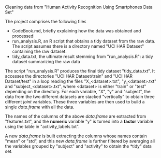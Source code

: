 Cleaning data from "Human Activity Recognition Using Smartphones Data Set"

The project comprises the following files

* CodeBook.md, briefly explaining how the data was obtained and processed
* run_analysis.R, an R script that obtains a tidy dataset from the raw data. The script assumes there is a directory named "UCI HAR Dataset" containing the raw dataset.
* tidy_data.txt, the ultimate result stemming from "run_analysis.R": a tidy dataset summarizing the raw data

The script "run_analysis.R" produces the final tidy dataset "tidy_data.txt". It accesses the directories "UCI HAR Dataset/train" and "UCI HAR Dataset/test" in a loop reading the files "X_&lt;dataset&gt;.txt", "y_&lt;dataset&gt;.txt" and "subject_&lt;dataset&gt;.txt", where &lt;dataset&gt; is either "train" or "test" depending on the directory. For each variable, "X", "y" and "subject", the data from the two different datasets are stacked "vertically" to obtain three different *joint* variables. These three variables are then used to build a single *data.frame* with all the data.

The names of the columns of the above *data.frame* are extracted from "features.txt", and the **numeric** variable "y" is turned into a **factor** variable using the table in "activity_labels.txt".

A new *data.frame* is built extracting the columns whose names contain "mean" or "std", and this new *data.frame* is further filtered by averaging all the variables grouped by "subject" and "activity" to obtain the *tidy" data set.
